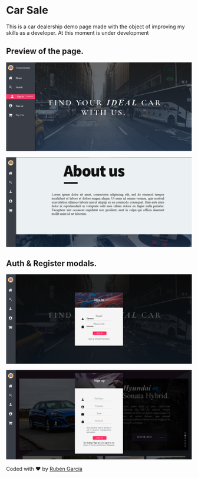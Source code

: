 # Car Sale

This is a car dealership demo page made with the object of improving my skills as a developer. At this moment is under development

## Preview of the page.

![Preview](/public/storage/index.png)

![about](/public/storage/sobre.png)


## Auth & Register modals.


![signin](/public/storage/login.png)

![signup](/public/storage/registro.png)


Coded with :heart: by [Rubén García](https://rubengarcia.herokuapp.com/)

